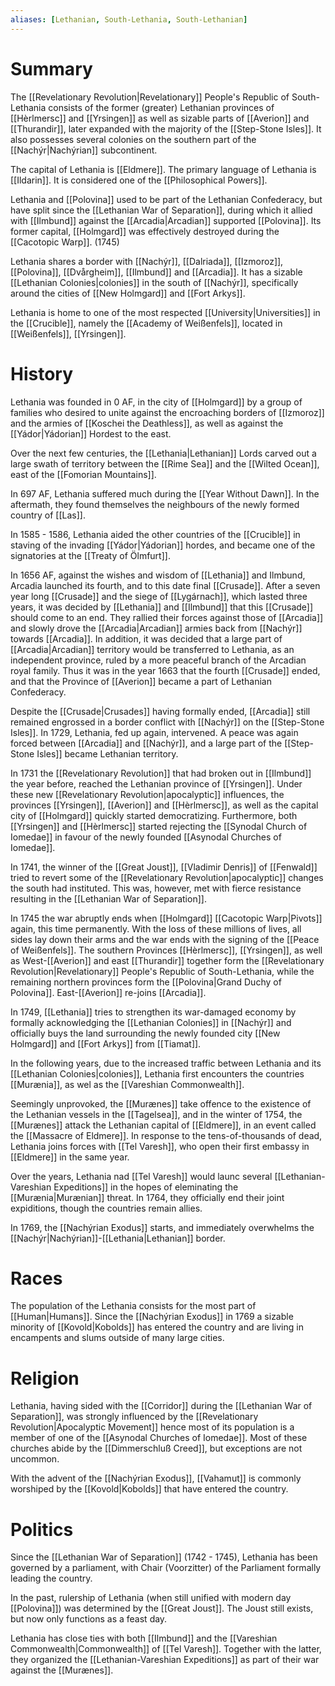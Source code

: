```yaml
---
aliases: [Lethanian, South-Lethania, South-Lethanian]
---
```

# Summary
The [[Revelationary Revolution|Revelationary]] People's Republic of South-Lethania consists of the former (greater) Lethanian provinces of [[Hèrlmersc]] and [[Yrsingen]] as well as sizable parts of [[Averion]] and [[Thurandir]], later expanded with the majority of the [[Step-Stone Isles]]. It also possesses several colonies on the southern part of the [[Nachýr|Nachýrian]] subcontinent. 

The capital of Lethania is [[Eldmere]]. The primary language of Lethania is [[Ildarin]]. It is considered one of the [[Philosophical Powers]]. 

Lethania and [[Polovina]] used to be part of the Lethanian Confederacy, but have split since the [[Lethanian War of Separation]], during which it allied with [[Ilmbund]] against the [[Arcadia|Arcadian]] supported [[Polovina]]. Its former capital, [[Holmgard]] was effectively destroyed during the [[Cacotopic Warp]]. (1745)

Lethania shares a border with [[Nachýr]], [[Dalriada]], [[Izmoroz]], [[Polovina]], [[Dvårgheim]], [[Ilmbund]] and [[Arcadia]]. It has a sizable [[Lethanian Colonies|colonies]] in the south of [[Nachýr]], specifically around the cities of [[New Holmgard]] and [[Fort Arkys]]. 

Lethania is home to one of the most respected [[University|Universities]] in the [[Crucible]], namely the [[Academy of Weißenfels]], located in [[Weißenfels]], [[Yrsingen]].

# History
Lethania was founded in 0 AF, in the city of [[Holmgard]] by a group of families who desired to unite against the encroaching borders of [[Izmoroz]] and the armies of [[Koschei the Deathless]], as well as against the [[Yádor|Yádorian]] Hordest to the east.

Over the next few centuries, the [[Lethania|Lethanian]] Lords carved out a large swath of territory between the [[Rime Sea]] and the [[Wilted Ocean]], east of the [[Fomorian Mountains]]. 

In 697 AF, Lethania suffered much during the [[Year Without Dawn]]. In the aftermath, they found themselves the neighbours of the newly formed country of [[Las]].

In 1585 - 1586, Lethania aided the other countries of the [[Crucible]] in staving of the invading [[Yádor|Yádorian]] hordes, and became one of the signatories at the [[Treaty of Ölmfurt]].

In 1656 AF, against the wishes and wisdom of [[Lethania]] and Ilmbund, Arcadia launched its fourth, and to this date final [[Crusade]]. After a seven year long [[Crusade]] and the siege of [[Lygárnach]], which lasted three years, it was decided by [[Lethania]] and [[Ilmbund]] that this [[Crusade]] should come to an end. They rallied their forces against those of [[Arcadia]] and slowly drove the [[Arcadia|Arcadian]] armies back from [[Nachýr]] towards [[Arcadia]]. In addition, it was decided that a large part of [[Arcadia|Arcadian]] territory would be transferred to Lethania, as an independent province, ruled by a more peaceful branch of the Arcadian royal family. Thus it was in the year 1663 that the fourth [[Crusade]] ended, and that the Province of [[Averion]] became a part of Lethanian Confederacy. 

Despite the [[Crusade|Crusades]] having formally ended, [[Arcadia]] still remained engrossed in a border conflict with [[Nachýr]] on the [[Step-Stone Isles]]. In 1729, Lethania, fed up again, intervened. A peace was again forced between [[Arcadia]] and [[Nachýr]], and a large part of the [[Step-Stone Isles]] became Lethanian territory.

In 1731 the [[Revelationary Revolution]] that had broken out in [[Ilmbund]] the year before, reached the Lethanian province of [[Yrsingen]]. Under these new [[Revelationary Revolution|apocalyptic]] influences, the provinces [[Yrsingen]], [[Averion]] and [[Hèrlmersc]], as well as the capital city of [[Holmgard]] quickly started democratizing. Furthermore, both [[Yrsingen]] and [[Hèrlmersc]] started rejecting the [[Synodal Church of Iomedae]] in favour of the newly founded [[Asynodal Churches of Iomedae]].

In 1741, the winner of the [[Great Joust]], [[Vladimir Denris]] of [[Fenwald]] tried to revert  some of the [[Revelationary Revolution|apocalyptic]] changes the south had instituted. This was, however, met with fierce resistance resulting in the [[Lethanian War of Separation]].

In 1745 the war abruptly ends when [[Holmgard]] [[Cacotopic Warp|Pivots]] again, this time permanently. With the loss of these millions of lives, all sides lay down their arms and the war ends with the signing of the [[Peace of Weißenfels]]. The southern Provinces [[Hèrlmersc]], [[Yrsingen]], as well as West-[[Averion]] and east [[Thurandir]] together form the  [[Revelationary Revolution|Revelationary]] People's Republic of South-Lethania, while the remaining northern provinces form the [[Polovina|Grand Duchy of Polovina]]. East-[[Averion]] re-joins [[Arcadia]].

In 1749, [[Lethania]] tries to strengthen its war-damaged economy by formally acknowledging the [[Lethanian Colonies]] in [[Nachýr]] and officially buys the land surrounding the newly founded city [[New Holmgard]] and [[Fort Arkys]] from [[Tiamat]].

In the following years, due to the increased traffic between Lethania and its [[Lethanian Colonies|colonies]], Lethania first encounters the countries [[Murænia]], as wel as the [[Vareshian Commonwealth]]. 

Seemingly unprovoked, the [[Murænes]] take offence to the existence of the Lethanian vessels in the [[Tagelsea]], and in the winter of 1754, the [[Murænes]] attack the Lethanian capital of [[Eldmere]], in an event called the [[Massacre of Eldmere]]. In response to the tens-of-thousands of dead, Lethania joins forces with [[Tel Varesh]], who open their first embassy in [[Eldmere]] in the same year. 

Over the years, Lethania nad [[Tel Varesh]] would launc several [[Lethanian-Vareshian Expeditions]] in the hopes of eleminating the [[Murænia|Murænian]] threat. In 1764, they officially end their joint expiditions, though the countries remain allies.

In 1769, the [[Nachýrian Exodus]] starts, and immediately overwhelms the [[Nachýr|Nachýrian]]-[[Lethania|Lethanian]] border.

# Races
The population of the Lethania consists for the most part of [[Human|Humans]]. Since the [[Nachýrian Exodus]] in 1769 a sizable minority of [[Kovold|Kobolds]] has entered the country and are living in encampents and slums outside of many large cities.

# Religion
Lethania, having sided with the [[Corridor]] during the [[Lethanian War of Separation]], was strongly influenced by the [[Revelationary Revolution|Apocalyptic Movement]] hence most of its population is a member of one of the [[Asynodal Churches of Iomedae]]. Most of these churches abide by the [[Dimmerschluß Creed]], but exceptions are not uncommon.

With the advent of the [[Nachýrian Exodus]], [[Vahamut]] is commonly worshiped by the [[Kovold|Kobolds]] that have entered the country.

# Politics
Since the [[Lethanian War of Separation]] (1742 - 1745), Lethania has been governed by a parliament, with Chair (Voorzitter) of the Parliament formally leading the country.

In the past, rulership of Lethania (when still unified with modern day [[Polovina]]) was determined by the [[Great Joust]]. The Joust still exists, but now only functions as a feast day.

Lethania has close ties with both [[Ilmbund]] and the [[Vareshian Commonwealth|Commonwealth]] of [[Tel Varesh]]. Together with the latter, they organized the [[Lethanian-Vareshian Expeditions]] as part of their war against the [[Murænes]].




